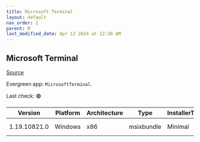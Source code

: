 ```yaml
---
title: Microsoft Terminal
layout: default
nav_order: 2
parent: M
last_modified_date: Apr 12 2024 at 12:30 AM
---
```


## Microsoft Terminal

[Source](https://github.com/microsoft/terminal/)

Evergreen app: `MicrosoftTerminal`. 

Last check: 🟢

| Version      | Platform | Architecture | Type       | InstallerType | Date       | Size     | URI                                                                                                                                                                                                                                                                            |
| ------------ | -------- | ------------ | ---------- | ------------- | ---------- | -------- | ------------------------------------------------------------------------------------------------------------------------------------------------------------------------------------------------------------------------------------------------------------------------------ |
| 1.19.10821.0 | Windows  | x86          | msixbundle | Minimal       | 03/25/2024 | 21371711 | [https://github.com/microsoft/terminal/releases/download/v1.19.10821.0/Microsoft.WindowsTerminal_1.19.10821.0_8wekyb3d8bbwe.msixbundle](https://github.com/microsoft/terminal/releases/download/v1.19.10821.0/Microsoft.WindowsTerminal_1.19.10821.0_8wekyb3d8bbwe.msixbundle) |
